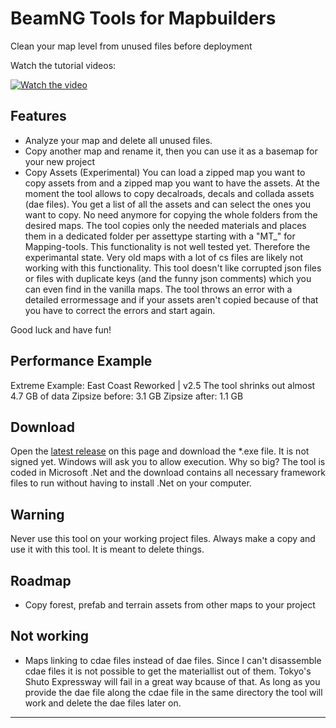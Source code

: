 # BeamNG Tools for Mapbuilders
Clean your map level from unused files before deployment

Watch the tutorial videos:

[![Watch the video](https://img.youtube.com/vi/-M06aIGzuKk/0.jpg)](https://youtu.be/-M06aIGzuKk) 
## Features
- Analyze your map and delete all unused files.
- Copy another map and rename it, then you can use it as a basemap for your new project
- Copy Assets (Experimental)
You can load a zipped map you want to copy assets from and a zipped map you want to have the assets. At the moment the tool allows to copy decalroads, decals and collada assets (dae files). You get a list of all the assets and can select the ones you want to copy. No need anymore for copying the whole folders from the desired maps. The tool copies only the needed materials and places them in a dedicated folder per assettype starting with a "MT_" for Mapping-tools.
This functionality is not well tested yet. Therefore the experimantal state. Very old maps with a lot of cs files are likely not working with this functionality. This tool doesn't like corrupted json files or files with duplicate keys (and the funny json comments) which you can even find in the vanilla maps. The tool throws an error with a detailed errormessage and if your assets aren't copied because of that you have to correct the errors and start again.

Good luck and have fun!

## Performance Example

Extreme Example: 
East Coast Reworked | v2.5
The tool shrinks out almost 4.7 GB of data
Zipsize before: 3.1 GB
Zipsize after: 1.1 GB

## Download
Open the [latest release](https://github.com/alexkleinwaechter/BeamNG_LevelCleanUp/releases/) on this page and download the *.exe file. It is not signed yet. Windows will ask you to allow execution. Why so big? 
The tool is coded in Microsoft .Net and the download contains all necessary framework files to run without having to install .Net on your computer.

## Warning
Never use this tool on your working project files. Always make a copy and use it with this tool. It is meant to delete things. 
## Roadmap
- Copy forest, prefab and terrain assets from other maps to your project

## Not working
- Maps linking to cdae files instead of dae files. Since I can't disassemble cdae files it is not possible to get the materiallist out of them. Tokyo's Shuto Expressway will fail in a great way bcause of that. As long as you provide the dae file along the cdae file in the same directory the tool will work and delete the dae files later on.

-----
